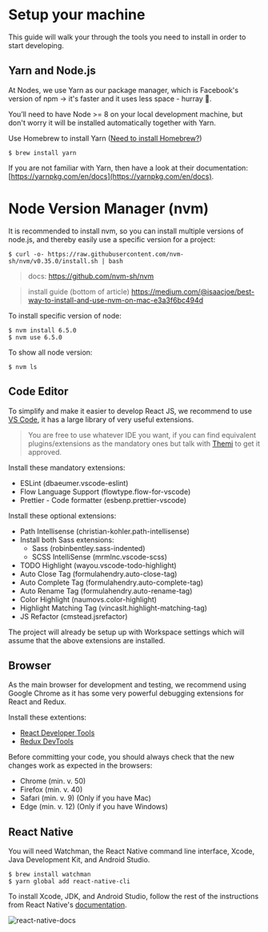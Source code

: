 # Setup your machine

This guide will walk your through the tools you need to install in order to start developing.

## Yarn and Node.js

At Nodes, we use Yarn as our package manager, which is Facebook's version of npm -> it's faster and it uses less space - hurray :tada:.

You’ll need to have Node >= 8 on your local development machine, but don't worry it will be installed automatically together with Yarn.

Use Homebrew to install Yarn ([Need to install Homebrew?](https://brew.sh/))

```console
$ brew install yarn
```

If you are not familiar with Yarn, then have a look at their documentation: [https://yarnpkg.com/en/docs](https://yarnpkg.com/en/docs).

# Node Version Manager (nvm)

It is recommended to install nvm, so you can install multiple versions of node.js, and thereby easily use a specific version for a project:

```console
$ curl -o- https://raw.githubusercontent.com/nvm-sh/nvm/v0.35.0/install.sh | bash
```

> docs: https://github.com/nvm-sh/nvm

> install guide (bottom of article) https://medium.com/@isaacjoe/best-way-to-install-and-use-nvm-on-mac-e3a3f6bc494d

To install specific version of node:

```console
$ nvm install 6.5.0
$ nvm use 6.5.0
```

To show all node version:

```console
$ nvm ls
```

## Code Editor

To simplify and make it easier to develop React JS, we recommend to use [VS Code](https://code.visualstudio.com/), it has a large library of very useful extensions.

> You are free to use whatever IDE you want, if you can find equivalent plugins/extensions as the mandatory ones but talk with [Themi](https://nodes.slack.com/messages/@thpf) to get it approved.

Install these mandatory extensions:

- ESLint (dbaeumer.vscode-eslint)
- Flow Language Support (flowtype.flow-for-vscode)
- Prettier - Code formatter (esbenp.prettier-vscode)

Install these optional extensions:

- Path Intellisense (christian-kohler.path-intellisense)
- Install both Sass extensions:
  - Sass (robinbentley.sass-indented)
  - SCSS IntelliSense (mrmlnc.vscode-scss)
- TODO Highlight (wayou.vscode-todo-highlight)
- Auto Close Tag (formulahendry.auto-close-tag)
- Auto Complete Tag (formulahendry.auto-complete-tag)
- Auto Rename Tag (formulahendry.auto-rename-tag)
- Color Highlight (naumovs.color-highlight)
- Highlight Matching Tag (vincaslt.highlight-matching-tag)
- JS Refactor (cmstead.jsrefactor)

The project will already be setup up with Workspace settings which will assume that the above extensions are installed.

## Browser

As the main browser for development and testing, we recommend using Google Chrome as it has some very powerful debugging extensions for React and Redux.

Install these extentions:

- [React Developer Tools](https://chrome.google.com/webstore/detail/react-developer-tools/fmkadmapgofadopljbjfkapdkoienihi)
- [Redux DevTools](https://chrome.google.com/webstore/detail/redux-devtools/lmhkpmbekcpmknklioeibfkpmmfibljd)

Before committing your code, you should always check that the new changes work as expected in the browsers:

- Chrome (min. v. 50)
- Firefox (min. v. 40)
- Safari (min. v. 9) (Only if you have Mac)
- Edge (min. v. 12) (Only if you have Windows)

## React Native

You will need Watchman, the React Native command line interface, Xcode, Java Development Kit, and Android Studio.

```console
$ brew install watchman
$ yarn global add react-native-cli
```

To install Xcode, JDK, and Android Studio, follow the rest of the instructions from React Native's [documentation](https://facebook.github.io/react-native/docs/getting-started.html).

![react-native-docs](https://user-images.githubusercontent.com/2675250/41730814-a3b77dbc-7574-11e8-961d-a7538c97ac4c.png)
